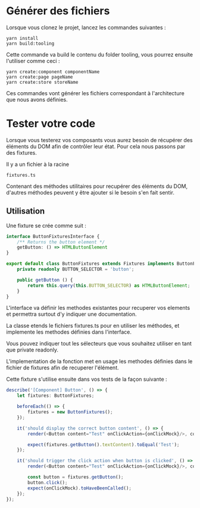 # Générer des fichiers

Lorsque vous clonez le projet, lancez les commandes suivantes :

```
yarn install
yarn build:tooling
```
Cette commande va build le contenu du folder tooling, vous pourrez ensuite l'utiliser comme ceci :

```
yarn create:component componentName
yarn create:page pageName
yarn create:store storeName
```

Ces commandes vont générer les fichiers correspondant à l'architecture que nous avons définies.

# Tester votre code

Lorsque vous testerez vos composants vous aurez besoin de récupérer des éléments du DOM afin de contrôler leur état.
Pour cela nous passons par des fixtures.

Il y a un fichier à la racine 
```
fixtures.ts
```
Contenant des méthodes utilitaires pour recupérer des éléments du DOM, d'autres méthodes peuvent y être ajouter si le besoin s'en fait sentir.

## Utilisation

Une fixture se crée comme suit :

```typescript
interface ButtonFixturesInterface {
    /** Returns the button element */
    getButton: () => HTMLButtonElement
}

export default class ButtonFixtures extends Fixtures implements ButtonFixturesInterface {
    private readonly BUTTON_SELECTOR = 'button';

    public getButton () {
        return this.query(this.BUTTON_SELECTOR) as HTMLButtonElement;
    }
}
```

L'interface va définir les methodes existantes pour recuperer vos elements et permettra surtout d'y indiquer une documentation.

La classe etends le fichiers fixtures.ts pour en utiliser les méthodes, et implemente les methodes définies dans l'interface.

Vous pouvez indiquer tout les sélecteurs que vous souhaitez utiliser en tant que private readonly.

L'implementation de la fonction met en usage les methodes définies dans le fichier de fixtures afin de recuperer l'élément.

Cette fixture s'utilise ensuite dans vos tests de la façon suivante :

```typescript
describe('[Component] Button', () => {
    let fixtures: ButtonFixtures;

    beforeEach(() => {
        fixtures = new ButtonFixtures();
    });

    it('should display the correct button content', () => {
        render(<Button content="Test" onClickAction={onClickMock}/>, container);

        expect(fixtures.getButton().textContent).toEqual('Test');
    });

    it('should trigger the click action when button is clicked', () => {
        render(<Button content="Test" onClickAction={onClickMock}/>, container);

        const button = fixtures.getButton();
        button.click();
        expect(onClickMock).toHaveBeenCalled();
    });
});
```